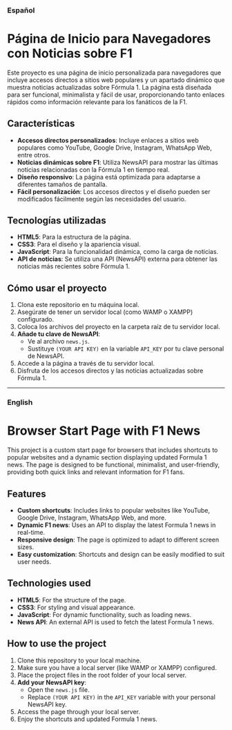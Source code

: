 ### Español
# Página de Inicio para Navegadores con Noticias sobre F1

Este proyecto es una página de inicio personalizada para navegadores que incluye accesos directos a sitios web populares y un apartado dinámico que muestra noticias actualizadas sobre Fórmula 1. La página está diseñada para ser funcional, minimalista y fácil de usar, proporcionando tanto enlaces rápidos como información relevante para los fanáticos de la F1.

## Características
- **Accesos directos personalizados**: Incluye enlaces a sitios web populares como YouTube, Google Drive, Instagram, WhatsApp Web, entre otros.
- **Noticias dinámicas sobre F1**: Utiliza NewsAPI para mostrar las últimas noticias relacionadas con la Fórmula 1 en tiempo real.
- **Diseño responsivo**: La página está optimizada para adaptarse a diferentes tamaños de pantalla.
- **Fácil personalización**: Los accesos directos y el diseño pueden ser modificados fácilmente según las necesidades del usuario.

## Tecnologías utilizadas
- **HTML5**: Para la estructura de la página.
- **CSS3**: Para el diseño y la apariencia visual.
- **JavaScript**: Para la funcionalidad dinámica, como la carga de noticias.
- **API de noticias**: Se utiliza una API (NewsAPI) externa para obtener las noticias más recientes sobre Fórmula 1.

## Cómo usar el proyecto
1. Clona este repositorio en tu máquina local.
2. Asegúrate de tener un servidor local (como WAMP o XAMPP) configurado.
3. Coloca los archivos del proyecto en la carpeta raíz de tu servidor local.
4. **Añade tu clave de NewsAPI**:
   - Ve al archivo `news.js`.
   - Sustituye `(YOUR API KEY)` en la variable `API_KEY` por tu clave personal de NewsAPI.
5. Accede a la página a través de tu servidor local.
6. Disfruta de los accesos directos y las noticias actualizadas sobre Fórmula 1.

---

### English
# Browser Start Page with F1 News

This project is a custom start page for browsers that includes shortcuts to popular websites and a dynamic section displaying updated Formula 1 news. The page is designed to be functional, minimalist, and user-friendly, providing both quick links and relevant information for F1 fans.

## Features
- **Custom shortcuts**: Includes links to popular websites like YouTube, Google Drive, Instagram, WhatsApp Web, and more.
- **Dynamic F1 news**: Uses an API to display the latest Formula 1 news in real-time.
- **Responsive design**: The page is optimized to adapt to different screen sizes.
- **Easy customization**: Shortcuts and design can be easily modified to suit user needs.

## Technologies used
- **HTML5**: For the structure of the page.
- **CSS3**: For styling and visual appearance.
- **JavaScript**: For dynamic functionality, such as loading news.
- **News API**: An external API is used to fetch the latest Formula 1 news.

## How to use the project
1. Clone this repository to your local machine.
2. Make sure you have a local server (like WAMP or XAMPP) configured.
3. Place the project files in the root folder of your local server.
4. **Add your NewsAPI key**:
   - Open the `news.js` file.
   - Replace `(YOUR API KEY)` in the `API_KEY` variable with your personal NewsAPI key.
5. Access the page through your local server.
6. Enjoy the shortcuts and updated Formula 1 news.